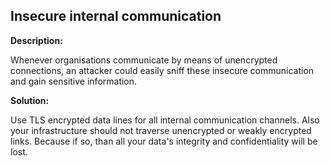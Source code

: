 
Insecure internal communication
-------

**Description:**

Whenever organisations communicate by means of unencrypted connections, an attacker 
could easily sniff these insecure communication and gain sensitive information.


**Solution:**

Use TLS encrypted data lines for all internal communication channels.
Also your infrastructure should not traverse unencrypted or weakly encrypted links. Because
if so, than all your data's integrity and confidentiality will be lost.



	
